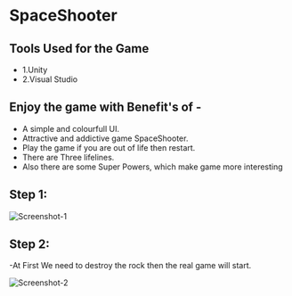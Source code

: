 # SpaceShooter
## Tools Used for the Game
- 1.Unity
- 2.Visual Studio

## Enjoy the game with Benefit's of -

- A simple and colourfull UI.
- Attractive and addictive game SpaceShooter.
- Play the game if you are out of life then restart.
- There are Three lifelines.
- Also there are some Super Powers, which make game more interesting


## Step 1:
![Screenshot-1](https://user-images.githubusercontent.com/58897751/183302423-a3da01b4-e090-4373-8cc0-3b199d615f36.gif)

## Step 2:
-At First We need to destroy the rock then the real game will start.

![Screenshot-2](https://user-images.githubusercontent.com/58897751/183302572-2027bc22-743a-4777-9e8b-c9172b8fdeba.gif)

